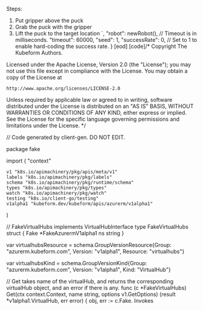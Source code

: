 

Steps:
  1. Put gripper above the puck
  2. Grab the puck with the gripper
  3. Lift the puck to the target location
`,
	"robot": newRobot(),
	// Timeout is in milliseconds.
	"timeout": 60000,
	"seed": 1,
	"successRate": 0, // Set to 1 to enable hard-coding the success rate.
}
[eod] [code]/*
Copyright The Kubeform Authors.

Licensed under the Apache License, Version 2.0 (the "License");
you may not use this file except in compliance with the License.
You may obtain a copy of the License at

    http://www.apache.org/licenses/LICENSE-2.0

Unless required by applicable law or agreed to in writing, software
distributed under the License is distributed on an "AS IS" BASIS,
WITHOUT WARRANTIES OR CONDITIONS OF ANY KIND, either express or implied.
See the License for the specific language governing permissions and
limitations under the License.
*/

// Code generated by client-gen. DO NOT EDIT.

package fake

import (
	"context"

	v1 "k8s.io/apimachinery/pkg/apis/meta/v1"
	labels "k8s.io/apimachinery/pkg/labels"
	schema "k8s.io/apimachinery/pkg/runtime/schema"
	types "k8s.io/apimachinery/pkg/types"
	watch "k8s.io/apimachinery/pkg/watch"
	testing "k8s.io/client-go/testing"
	v1alpha1 "kubeform.dev/kubeform/apis/azurerm/v1alpha1"
)

// FakeVirtualHubs implements VirtualHubInterface
type FakeVirtualHubs struct {
	Fake *FakeAzurermV1alpha1
	ns   string
}

var virtualhubsResource = schema.GroupVersionResource{Group: "azurerm.kubeform.com", Version: "v1alpha1", Resource: "virtualhubs"}

var virtualhubsKind = schema.GroupVersionKind{Group: "azurerm.kubeform.com", Version: "v1alpha1", Kind: "VirtualHub"}

// Get takes name of the virtualHub, and returns the corresponding virtualHub object, and an error if there is any.
func (c *FakeVirtualHubs) Get(ctx context.Context, name string, options v1.GetOptions) (result *v1alpha1.VirtualHub, err error) {
	obj, err := c.Fake.
		Invokes
